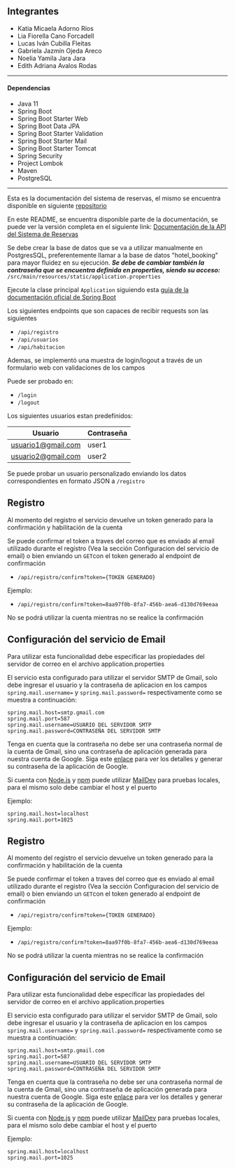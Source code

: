 
## Integrantes
- Katia Micaela Adorno Ríos 
- Lia Fiorella Cano Forcadell 
- Lucas Iván Cubilla Fleitas 
- Gabriela Jazmín Ojeda Areco
- Noelia Yamila Jara Jara 
- Edith Adriana Avalos Rodas 

---

#### Dependencias
- Java 11
- Spring Boot
- Spring Boot Starter Web
- Spring Boot Data JPA
- Spring Boot Starter Validation
- Spring Boot Starter Mail
- Spring Boot Starter Tomcat
- Spring Security
- Project Lombok
- Maven
- PostgreSQL

---

Esta es la documentación del sistema de reservas, el mismo se encuentra disponible en siguiente [repositorio](https://github.com/LICF01/proyecto_sistema_de_reservas.git)

En este README, se encuentra disponible parte de la documentación, se puede ver la versión completa en el siguiente link:
[Documentación de la API del Sistema de Reservas](https://documenter.getpostman.com/view/17729901/UV5agbnL)

Se debe crear la base de datos que se va a utilizar manualmente en PostgresSQL, preferentemente llamar a la base de datos "hotel_booking" para mayor fluidez en su ejecución. ***Se debe de cambiar también la contraseña que se encuentra definida en properties, siendo su acceso:*** `/src/main/resources/static/application.properties`

Ejecute la clase principal `Application` siguiendo esta [guía de la documentación oficial de Spring Boot](https://docs.spring.io/spring-boot/docs/2.0.x/reference/html/using-boot-running-your-application.html)

Los siguientes endpoints que son capaces de recibir requests son las siguientes
- `/api/registro`
- `/api/usuarios`
- `/api/habitacion`

Ademas, se implementó una muestra de login/logout a través de un formulario web con validaciones de los campos

Puede ser probado en:
- `/login`
- `/logout`

Los siguientes usuarios estan predefinidos:

| Usuario            | Contraseña |
|--------------------|------------|
| usuario1@gmail.com | user1      |
| usuario2@gmail.com | user2      |

Se puede probar un usuario personalizado enviando los datos correspondientes en formato JSON a `/registro`

## Registro
Al momento del registro el servicio devuelve un token generado para la confirmación y habilitación de la cuenta

Se puede confirmar el token a traves del correo que es enviado al email utilizado durante el registro (Vea la sección Configuracion del servicio de email)
o bien enviando un `GET`con el token generado al endpoint de confirmación

- `/api/registro/confirm?token={TOKEN GENERADO}`

Ejemplo:
- `/api/registro/confirm?token=8aa97f0b-8fa7-456b-aea6-d130d769eeaa`

No se podrá utilizar la cuenta mientras no se realice la confirmación

## Configuración del servicio de Email
Para utilizar esta funcionalidad debe especificar las propiedades del servidor de correo en el archivo application.properties

El servicio esta configurado para utilizar el servidor SMTP de Gmail, solo debe ingresar el usuario y la contraseña de aplicacion
en los campos `spring.mail.username=` y `spring.mail.password=` respectivamente como se muestra a continuación:

```
spring.mail.host=smtp.gmail.com
spring.mail.port=587
spring.mail.username=USUARIO DEL SERVIDOR SMTP
spring.mail.password=CONTRASEÑA DEL SERVIDOR SMTP
```
Tenga en cuenta que la contraseña no debe ser una contraseña normal de la cuenta de Gmail, sino una contraseña de aplicación 
generada para nuestra cuenta de Google. Siga este [enlace](https://support.google.com/accounts/answer/185833) para ver los detalles y generar su contraseña de la aplicación de Google.

Si cuenta con [Node.js](http://nodejs.org/) y [npm](https://npmjs.org/) puede utilizar [MailDev](https://maildev.github.io/maildev/) para pruebas locales, para el mismo solo debe cambiar el host y el puerto

Ejemplo:
```
spring.mail.host=localhost
spring.mail.port=1025
```

## Registro
Al momento del registro el servicio devuelve un token generado para la confirmación y habilitación de la cuenta

Se puede confirmar el token a traves del correo que es enviado al email utilizado durante el registro (Vea la sección Configuracion del servicio de email)
o bien enviando un `GET`con el token generado al endpoint de confirmación

- `/api/registro/confirm?token={TOKEN GENERADO}`

Ejemplo:
- `/api/registro/confirm?token=8aa97f0b-8fa7-456b-aea6-d130d769eeaa`

No se podrá utilizar la cuenta mientras no se realice la confirmación

## Configuración del servicio de Email
Para utilizar esta funcionalidad debe especificar las propiedades del servidor de correo en el archivo application.properties

El servicio esta configurado para utilizar el servidor SMTP de Gmail, solo debe ingresar el usuario y la contraseña de aplicacion
en los campos `spring.mail.username=` y `spring.mail.password=` respectivamente como se muestra a continuación:

```
spring.mail.host=smtp.gmail.com
spring.mail.port=587
spring.mail.username=USUARIO DEL SERVIDOR SMTP
spring.mail.password=CONTRASEÑA DEL SERVIDOR SMTP
```
Tenga en cuenta que la contraseña no debe ser una contraseña normal de la cuenta de Gmail, sino una contraseña de aplicación 
generada para nuestra cuenta de Google. Siga este [enlace](https://support.google.com/accounts/answer/185833) para ver los detalles y generar su contraseña de la aplicación de Google.

Si cuenta con [Node.js](http://nodejs.org/) y [npm](https://npmjs.org/) puede utilizar [MailDev](https://maildev.github.io/maildev/) para pruebas locales, para el mismo solo debe cambiar el host y el puerto

Ejemplo:
```
spring.mail.host=localhost
spring.mail.port=1025
```
